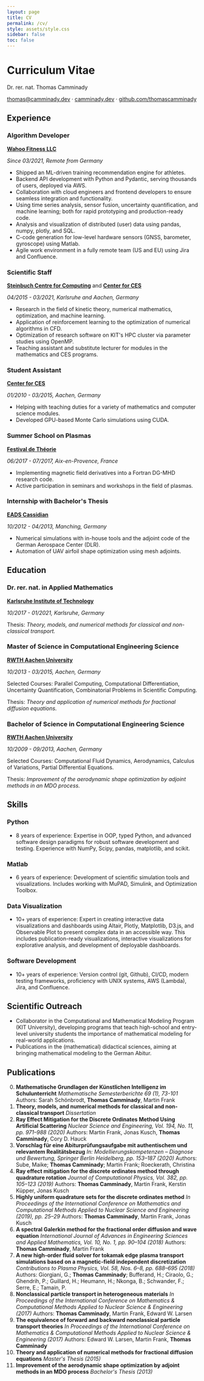 ```yaml
---
layout: page
title: CV
permalink: /cv/
style: assets/style.css
sidebar: false
toc: false
---
```


<script data-goatcounter="https://drtc.goatcounter.com/count" async src="https://gc.zgo.at/count.js"></script>

# Curriculum Vitae

Dr. rer. nat. Thomas Camminady

[thomas@camminady.dev](mailto:thomas@camminady.dev) ·
[camminady.dev](https://camminady.dev) ·
[github.com/thomascamminady](https://github.com/thomascamminady)

## Experience

### Algorithm Developer

**[Wahoo Fitness LLC](https://wahoofitness.com)**

_Since 03/2021, Remote from Germany_

-   Shipped an ML-driven training recommendation engine for athletes.
-   Backend API development with Python and Pydantic, serving thousands of users, deployed via AWS.
-   Collaboration with cloud engineers and frontend developers to ensure seamless integration and functionality.
-   Using time series analysis, sensor fusion, uncertainty quantification, and machine learning; both for rapid prototyping and production-ready code.
-   Analysis and visualization of distributed (user) data using pandas, numpy, plotly, and SQL.
-   C-code generation for low-level hardware sensors (GNSS, barometer, gyroscope) using Matlab.
-   Agile work environment in a fully remote team (US and EU) using Jira and Confluence.

### Scientific Staff

**[Steinbuch Centre for Computing](https://www.scc.kit.edu/en/aboutus/rg-csmm.php)** and
**[Center for CES](https://www.mathcces.rwth-aachen.de)**

_04/2015 - 03/2021, Karlsruhe and Aachen, Germany_

-   Research in the field of kinetic theory, numerical mathematics, optimization, and machine learning.
-   Application of reinforcement learning to the optimization of numerical algorithms in CFD.
-   Optimization of research software on KIT's HPC cluster via parameter studies using OpenMP.
-   Teaching assistant and substitute lecturer for modules in the mathematics and CES programs.

### Student Assistant

**[Center for CES](https://www.mathcces.rwth-aachen.de)**

_01/2010 - 03/2015, Aachen, Germany_

-   Helping with teaching duties for a variety of mathematics and computer science modules.
-   Developed GPU-based Monte Carlo simulations using CUDA.

### Summer School on Plasmas

**[Festival de Théorie](http://festival-theorie.org)**

_06/2017 - 07/2017, Aix-en-Provence, France_

-   Implementing magnetic field derivatives into a Fortran DG-MHD research code.
-   Active participation in seminars and workshops in the field of plasmas.

### Internship with Bachelor's Thesis

**[EADS Cassidian](https://www.cyber.airbus.com)**

_10/2012 - 04/2013, Manching, Germany_

-   Numerical simulations with in-house tools and the adjoint code of the German Aerospace Center (DLR).
-   Automation of UAV airfoil shape optimization using mesh adjoints.

## Education

### Dr. rer. nat. in Applied Mathematics

**[Karlsruhe Institute of Technology](https://www.kit.edu)**

_10/2017 - 01/2021, Karlsruhe, Germany_

Thesis: _Theory, models, and numerical methods for classical and non-classical transport._

### Master of Science in Computational Engineering Science

**[RWTH Aachen University](https://www.rwth-aachen.de)**

_10/2013 - 03/2015, Aachen, Germany_

Selected Courses: Parallel Computing, Computational Differentiation, Uncertainty Quantification, Combinatorial Problems in Scientific Computing.

Thesis: _Theory and application of numerical methods for fractional diffusion equations._

### Bachelor of Science in Computational Engineering Science

**[RWTH Aachen University](https://www.rwth-aachen.de)**

_10/2009 - 09/2013, Aachen, Germany_

Selected Courses: Computational Fluid Dynamics, Aerodynamics, Calculus of Variations, Partial Differential Equations.

Thesis: _Improvement of the aerodynamic shape optimization by adjoint methods in an MDO process._

## Skills

### Python

-   8 years of experience:
    Expertise in OOP, typed Python, and advanced software design paradigms for robust software development and testing.
    Experience with NumPy, Scipy, pandas, matplotlib, and scikit.

### Matlab

-   6 years of experience:
    Development of scientific simulation tools and visualizations. Includes working with MuPAD, Simulink, and Optimization Toolbox.

### Data Visualization

-   10+ years of experience:
    Expert in creating interactive data visualizations and dashboards using Altair, Plotly, Matplotlib, D3.js, and Observable Plot to present complex data in an accessible way.
    This includes publication-ready visualizations, interactive visualizations for explorative analysis, and development of deployable dashboards.

### Software Development

-   10+ years of experience:
    Version control (git, Github), CI/CD, modern testing frameworks, proficiency with UNIX systems, AWS (Lambda), Jira, and Confluence.

## Scientific Outreach

-   Collaborator in the Computational and Mathematical Modeling Program (KIT University), developing programs that teach high-school and entry-level university students the importance of mathematical modeling for real-world applications.
-   Publications in the (mathematical) didactical sciences, aiming at bringing mathematical modeling to the German Abitur.

## Publications

0. **Mathematische Grundlagen der Künstlichen Intelligenz im Schulunterricht**
   _Mathematische Semesterberichte 69 (1), 73-101_
   Authors: Sarah Schönbrodt, **Thomas Camminady**, Martin Frank
1. **Theory, models, and numerical methods for classical and non-classical transport**
   _Dissertation_
2. **Ray Effect Mitigation for the Discrete Ordinates Method Using Artificial Scattering**
   _Nuclear Science and Engineering, Vol. 194, No. 11, pp. 971–988 (2020)_
   Authors: Martin Frank, Jonas Kusch, **Thomas Camminady**, Cory D. Hauck
3. **Vorschlag für eine Abiturprüfungsaufgabe mit authentischem und relevantem Realitätsbezug**
   _In: Modellierungskompetenzen – Diagnose und Bewertung, Springer Berlin Heidelberg, pp. 153–187 (2020)_
   Authors: Sube, Maike; **Thomas Camminady**; Martin Frank; Roeckerath, Christina
4. **Ray effect mitigation for the discrete ordinates method through quadrature rotation**
   _Journal of Computational Physics, Vol. 382, pp. 105–123 (2019)_
   Authors: **Thomas Camminady**, Martin Frank, Kerstin Küpper, Jonas Kusch
5. **Highly uniform quadrature sets for the discrete ordinates method**
   _In Proceedings of the International Conference on Mathematics and Computational Methods Applied to Nuclear Science and Engineering (2019), pp. 25–29_
   Authors: **Thomas Camminady**, Martin Frank, Jonas Kusch
6. **A spectral Galerkin method for the fractional order diffusion and wave equation**
   _International Journal of Advances in Engineering Sciences and Applied Mathematics, Vol. 10, No. 1, pp. 90–104 (2018)_
   Authors: **Thomas Camminady**, Martin Frank
7. **A new high-order fluid solver for tokamak edge plasma transport simulations based on a magnetic-field independent discretization**
   _Contributions to Plasma Physics, Vol. 58, Nos. 6–8, pp. 688–695 (2018)_
   Authors: Giorgiani, G.; **Thomas Camminady**; Bufferand, H.; Ciraolo, G.; Ghendrih, P.; Guillard, H.; Heumann, H.; Nkonga, B.; Schwander, F.; Serre, E.; Tamain, P.
8. **Nonclassical particle transport in heterogeneous materials**
   _In Proceedings of the International Conference on Mathematics & Computational Methods Applied to Nuclear Science & Engineering (2017)_
   Authors: **Thomas Camminady**, Martin Frank, Edward W. Larsen
9. **The equivalence of forward and backward nonclassical particle transport theories**
   _In Proceedings of the International Conference on Mathematics & Computational Methods Applied to Nuclear Science & Engineering (2017)_
   Authors: Edward W. Larsen, Martin Frank, **Thomas Camminady**
10. **Theory and application of numerical methods for fractional diffusion equations**
    _Master's Thesis (2015)_
11. **Improvement of the aerodynamic shape optimization by adjoint methods in an MDO process**
    _Bachelor's Thesis (2013)_
